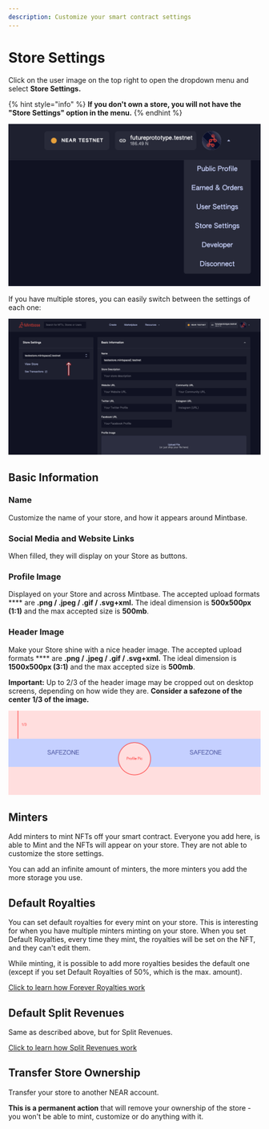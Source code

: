 ```yaml
---
description: Customize your smart contract settings
---
```


# Store Settings

Click on the user image on the top right to open the dropdown menu and select **Store Settings.**

{% hint style="info" %}
**If you don't own a store, you will not have the "Store Settings" option in the menu.**
{% endhint %}

![](<../../.gitbook/assets/Screenshot 2022-04-12 at 15.24.37.png>)

If you have multiple stores, you can easily switch between the settings of each one:

![Store Settings, showing where to switch between stores](../../.gitbook/assets/mintbase-store-settings.png)

## Basic Information

### Name

Customize the name of your store, and how it appears around Mintbase.



### Social Media and Website Links

When filled, they will display on your Store as buttons.



### Profile Image

Displayed on your Store and across Mintbase. The accepted upload formats **** are **.png / .jpeg / .gif / .svg+xml.** The ideal dimension is **500x500px (1:1)** and the max accepted size is **500mb**.



### Header Image

Make your Store shine with a nice header image. The accepted upload formats **** are **.png / .jpeg / .gif / .svg+xml.** The ideal dimension is **1500x500px (3:1)** and the max accepted size is **500mb**.

**Important:** Up to 2/3 of the header image may be cropped out on desktop screens, depending on how wide they are. **Consider a safezone of the center 1/3 of the image.**

![Safezone for header images](../../.gitbook/assets/mintbase-header-safezone.png)



## Minters

Add minters to mint NFTs off your smart contract. Everyone you add here, is able to Mint and the NFTs will appear on your store. They are not able to customize the store settings.

You can add an infinite amount of minters, the more minters you add the more storage you use.



## Default Royalties

You can set default royalties for every mint on your store. This is interesting for when you have multiple minters minting on your store. When you set Default Royalties, every time they mint, the royalties will be set on the NFT, and they can't edit them.

While minting, it is possible to add more royalties besides the default one (except if you set Default Royalties of 50%, which is the max. amount).



[Click to learn how Forever Royalties work](https://docs.mintbase.io/creating/minting/minting-nfts#forever-royalties)

&#x20;

## Default Split Revenues

Same as described above, but for Split Revenues.



[Click to learn how Split Revenues work](https://docs.mintbase.io/creating/minting/minting-nfts#split-revenues)



## Transfer Store Ownership

Transfer your store to another NEAR account.

**This is a permanent action** that will remove your ownership of the store - you won't be able to mint, customize or do anything with it.
